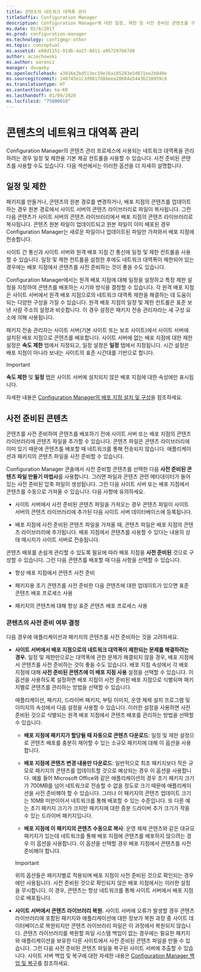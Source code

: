 ```yaml
---
title: 콘텐츠의 네트워크 대역폭 관리
titleSuffix: Configuration Manager
description: Configuration Manager에 대한 일정, 제한 및 사전 준비된 콘텐츠를 구성합니다.
ms.date: 02/6/2017
ms.prod: configuration-manager
ms.technology: configmgr-other
ms.topic: conceptual
ms.assetid: e80d1151-91db-4a27-8411-a957297b67d0
author: aczechowski
ms.author: aaroncz
manager: dougeby
ms.openlocfilehash: a3016e2bd513ec19e16a185283e5d871ee2b040e
ms.sourcegitcommit: 148745e1c3d9817d8beea20684a54436210959c6
ms.translationtype: HT
ms.contentlocale: ko-KR
ms.lasthandoff: 01/09/2020
ms.locfileid: "75800018"
---
```

# <a name="manage-network-bandwidth-for-content"></a>콘텐츠의 네트워크 대역폭 관리
Configuration Manager의 콘텐츠 관리 프로세스에 사용되는 네트워크 대역폭을 관리하려는 경우 일정 및 제한용 기본 제공 컨트롤을 사용할 수 있습니다. 사전 준비된 콘텐츠를 사용할 수도 있습니다. 다음 섹션에서는 이러한 옵션을 더 자세히 설명합니다.

##  <a name="BKMK_PlanningForThrottling"></a> 일정 및 제한  

 패키지를 만들거나, 콘텐츠의 원본 경로를 변경하거나, 배포 지점의 콘텐츠를 업데이트하는 경우 원본 경로에서 사이트 서버의 콘텐츠 라이브러리로 파일이 복사됩니다. 그런 다음 콘텐츠가 사이트 서버의 콘텐츠 라이브러리에서 배포 지점의 콘텐츠 라이브러리로 복사됩니다. 콘텐츠 원본 파일이 업데이트되고 원본 파일이 이미 배포된 경우 Configuration Manager는 새로운 파일이나 업데이트된 파일만 가져와서 배포 지점에 전송합니다.

 사이트 간 통신과 사이트 서버와 원격 배포 지점 간 통신에 일정 및 제한 컨트롤을 사용할 수 있습니다. 일정 및 제한 컨트롤을 설정한 후에도 네트워크 대역폭이 제한되어 있는 경우에는 배포 지점에서 콘텐츠를 사전 준비하는 것이 좋을 수도 있습니다.  

 Configuration Manager에서는 원격 배포 지점에 대해 일정을 설정하고 특정 제한 설정을 지정하여 콘텐츠를 배포하는 시기와 방식을 결정할 수 있습니다. 각 원격 배포 지점은 사이트 서버에서 원격 배포 지점으로의 네트워크 대역폭 제한을 해결하는 데 도움이 되는 다양한 구성을 가질 수 있습니다. 원격 배포 지점의 일정 및 제한 컨트롤은 표준 보낸 사람 주소의 설정과 비슷합니다. 이 경우 설정은 패키지 전송 관리자라는 새 구성 요소에 의해 사용됩니다.

 패키지 전송 관리자는 사이트 서버(기본 사이트 또는 보조 사이트)에서 사이트 서버에 설치된 배포 지점으로 콘텐츠를 배포합니다. 사이트 서버에 없는 배포 지점에 대한 제한 설정은 **속도 제한** 탭에서 지정되고, 일정 설정은 **일정** 탭에서 지정됩니다. 시간 설정은 배포 지점이 아니라 보내는 사이트의 표준 시간대를 기반으로 합니다.  

> [!IMPORTANT]  
>  **속도 제한** 및 **일정** 탭은 사이트 서버에 설치되지 않은 배포 지점에 대한 속성에만 표시됩니다.  

자세한 내용은 [Configuration Manager의 배포 지점 설치 및 구성](/sccm/core/servers/deploy/configure/install-and-configure-distribution-points)을 참조하세요.  

##  <a name="BKMK_PrestagingContent"></a>사전 준비된 콘텐츠  
 콘텐츠를 사전 준비하여 콘텐츠를 배포하기 전에 사이트 서버 또는 배포 지점의 콘텐츠 라이브러리에 콘텐츠 파일을 추가할 수 있습니다. 콘텐츠 파일은 콘텐츠 라이브러리에 이미 있기 때문에 콘텐츠를 배포할 때 네트워크를 통해 전송되지 않습니다. 애플리케이션과 패키지의 콘텐츠 파일을 사전 준비할 수 있습니다.  

Configuration Manager 콘솔에서 사전 준비할 콘텐츠를 선택한 다음 **사전 준비된 콘텐츠 파일 만들기 마법사**를 사용합니다. 그러면 파일과 콘텐츠 관련 메타데이터가 들어 있는 사전 준비된 압축 파일이 생성됩니다. 그런 다음 사이트 서버 또는 배포 지점에서 콘텐츠를 수동으로 가져올 수 있습니다. 다음 사항에 유의하세요.  

-   사이트 서버에서 사전 준비된 콘텐츠 파일을 가져오는 경우 콘텐츠 파일이 사이트 서버의 콘텐츠 라이브러리에 추가된 다음 사이트 서버 데이터베이스에 등록됩니다.  

-   배포 지점에 사전 준비된 콘텐츠 파일을 가져올 때, 콘텐츠 파일은 배포 지점의 콘텐츠 라이브러리에 추가됩니다. 배포 지점에서 콘텐츠를 사용할 수 있다는 내용의 상태 메시지가 사이트 서버로 전송됩니다.  

콘텐츠 배포를 손쉽게 관리할 수 있도록 필요에 따라 배포 지점을 **사전 준비된** 것으로 구성할 수 있습니다. 그런 다음 콘텐츠를 배포할 때 다음 사항을 선택할 수 있습니다.  

-   항상 배포 지점에서 콘텐츠 사전 준비  

-   패키지용 초기 콘텐츠를 사전 준비한 다음 콘텐츠에 대한 업데이트가 있으면 표준 콘텐츠 배포 프로세스 사용  

-   패키지의 콘텐츠에 대해 항상 표준 콘텐츠 배포 프로세스 사용  

###  <a name="BKMK_DetermineToPrestageContent"></a>콘텐츠의 사전 준비 여부 결정  
 다음 경우에 애플리케이션과 패키지의 콘텐츠를 사전 준비하는 것을 고려하세요.  

-   **사이트 서버에서 배포 지점으로의 네트워크 대역폭이 제한되는 문제를 해결하려는 경우.** 일정 및 제한만으로는 대역폭에 관한 문제가 해결되지 않을 경우, 배포 지점에서 콘텐츠를 사전 준비하는 것이 좋을 수도 있습니다. 배포 지점 속성에서 각 배포 지점에 대해 **사전 준비된 콘텐츠에 이 배포 지점 사용** 설정을 선택할 수 있습니다. 이 옵션을 사용하도록 설정하면 배포 지점이 사전 준비된 배포 지점으로 식별되며 패키지별로 콘텐츠를 관리하는 방법을 선택할 수 있습니다.  

    애플리케이션, 패키지, 드라이버 패키지, 부팅 이미지, 운영 체제 설치 프로그램 및 이미지의 속성에서 다음 설정을 사용할 수 있습니다. 이러한 설정을 사용하면 사전 준비된 것으로 식별되는 원격 배포 지점에서 콘텐츠 배포를 관리하는 방법을 선택할 수 있습니다.  

    -   **배포 지점에 패키지가 할당될 때 자동으로 콘텐츠 다운로드**: 일정 및 제한 설정으로 콘텐츠 배포를 충분히 제어할 수 있는 소규모 패키지에 대해 이 옵션을 사용합니다.  

    -   **배포 지점에 콘텐츠 변경 내용만 다운로드**: 일반적으로 최초 패키지보다 작은 규모로 패키지의 콘텐츠를 업데이트할 것으로 예상되는 경우 이 옵션을 사용합니다. 예를 들어 Microsoft Office와 같은 애플리케이션의 경우 초기 패키지 크기가 700MB를 넘어 네트워크로 전송할 수 없을 정도로 크기 때문에 애플리케이션을 사전 준비해야 할 수 있습니다. 그러나 이 패키지의 콘텐츠 업데이트 크기는 10MB 미만이어서 네트워크를 통해 배포할 수 있는 수준입니다. 또 다른 예는 초기 패키지 크기가 크지만 패키지에 대한 증분 드라이버 추가 크기가 작을 수 있는 드라이버 패키지입니다.  

    -   **배포 지점에 이 패키지의 콘텐츠 수동으로 복사**: 운영 체제 콘텐츠와 같은 대규모 패키지가 있는데 네트워크를 통해 배포 지점에 콘텐츠를 배포하지 않으려는 경우 이 옵션을 사용합니다. 이 옵션을 선택할 경우 배포 지점에서 콘텐츠를 사전 준비해야 합니다.  

    > [!IMPORTANT]  
    >  위의 옵션들은 패키지별로 적용되며 배포 지점이 사전 준비된 것으로 확인되는 경우에만 사용됩니다. 사전 준비된 것으로 확인되지 않은 배포 지점에서는 이러한 설정을 무시합니다. 이 경우, 콘텐츠는 항상 네트워크를 통해 사이트 서버에서 배포 지점으로 배포됩니다.  

-   **사이트 서버에서 콘텐츠 라이브러리 복원.** 사이트 서버에 오류가 발생할 경우 콘텐츠 라이브러리에 포함된 패키지와 애플리케이션에 대한 정보가 복원 과정 중 사이트 데이터베이스로 복원되지만 콘텐츠 라이브러리 파일은 이 과정에서 복원되지 않습니다. 콘텐츠 라이브러리를 복원할 파일 시스템 백업이 없는 경우에는 필요한 패키지와 애플리케이션을 보유한 다른 사이트에서 사전 준비된 콘텐츠 파일을 만들 수 있습니다. 그런 다음 사전 준비된 콘텐츠 파일을 복구된 사이트 서버에 추출할 수 있습니다. 사이트 서버 백업 및 복구에 대한 자세한 내용은 [Configuration Manager 백업 및 복구](/sccm/protect/understand/backup-and-recovery)를 참조하세요.  
